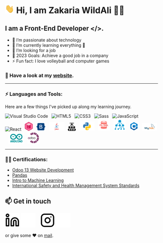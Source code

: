 
# <img src="https://raw.githubusercontent.com/ABSphreak/ABSphreak/master/gifs/Hi.gif" height="30px" width="30px"> Hi, I am Zakaria WildAli 👨‍💻

## I am a Front-End Developer </>.

- 👀 I’m passionate about technology
- 🌱 I’m currently learning everything 🤣
- 👯 I’m looking for a job
- 🥅 2023 Goals: Achieve a good job in a company
- ⚡ Fun fact: I love volleyball and computer games


### 🔭 Have a look at my [website](https://zakaria-ali.github.io/react-portfolio/).                                        


---


### ⚡ Languages and Tools:
Here are a few things I've picked up along my learning journey.

<img  alt="Visual Studio Code" width="26px" src="https://cdn.jsdelivr.net/gh/devicons/devicon/icons/vscode/vscode-original.svg" />&nbsp;&nbsp;
<img  alt="HTML5" width="26px" src="https://cdn.jsdelivr.net/gh/devicons/devicon/icons/html5/html5-original.svg" />&nbsp;&nbsp;
<img  alt="CSS3" width="26px" src="https://cdn.jsdelivr.net/gh/devicons/devicon/icons/css3/css3-original.svg" />&nbsp;&nbsp;
<img  alt="Sass"  width="30px" src="https://cdn.jsdelivr.net/gh/devicons/devicon/icons/sass/sass-original.svg" />&nbsp;&nbsp;
<img  alt="JavaScript" width="30px" src="https://cdn.jsdelivr.net/gh/devicons/devicon/icons/javascript/javascript-original.svg" />&nbsp;&nbsp;
<img  alt="React" width="26px" src="https://cdn.jsdelivr.net/gh/devicons/devicon/icons/react/react-original.svg" />&nbsp;&nbsp;
<img src="./unittesting.png" alt="unittesting" width="26px" />&nbsp;&nbsp;
<img src="./bootstrap.png" alt="bootstrap"  width="30px" />&nbsp;&nbsp;
<img src="./java.png" alt="java"  width="50px" />&nbsp;&nbsp;
<img src="./assembly.png" alt="assembly" width="26px" />&nbsp;&nbsp;
<img src="./python.png" alt="python"  width="50px" />&nbsp;&nbsp;
<img src="./pl-sql.png" alt="pl-sql"  width="40px" />&nbsp;&nbsp;
<img src="./datas.png" alt="data structure" height="40px" width="40px" />&nbsp;&nbsp;
<img src="./cpp.png" alt="cpp"  width="30px" />&nbsp;&nbsp;
<img src="./mysql.png" alt="mysql"  width="50px" />&nbsp;&nbsp;
<img src="./ard.png" alt="arduino" width="50px" />&nbsp;&nbsp;
<img src="./odoo.png" alt="mysql"  width="40px" />&nbsp;&nbsp;


---


### 👩‍💻 Certifications:
- [Odoo 13 Website Development](https://drive.google.com/file/d/1HBNfwT_OIYVhcgVqLTtD1VOwV4hdIx2V/view?usp=sharing)
- [Pandas](https://drive.google.com/file/d/1-wDC_3UVbkZDzu995fAN47ZxH8z5jlfx/view)
- [Intro to Machine Learning](https://drive.google.com/file/d/1Fllz6feABJBVKLNoybN-fb-q6KAQ3TNy/view)
- [International Safety and Health Management System Standards](https://drive.google.com/file/d/1YeCN0fIZlAVXiSTTOlAeMyTrE69J1fYh/view)
## 📫 Get in touch

[![website](./linkedin-light.svg)](https://www.linkedin.com/in/zakaria-wildali-b6798325a/#gh-light-mode-only)
[![website](./linkedin-dark.svg)](https://www.linkedin.com/in/zakaria-wildali-b6798325a/#gh-dark-mode-only)
&nbsp;&nbsp;
[![website](./instagram-light.svg)](https://www.instagram.com/zakaria_wildali/#gh-light-mode-only)
[![website](./instagram-dark.svg)](https://www.instagram.com/zakaria_wildali/#gh-dark-mode-only)

or give some ♥ on [mail](mailto:zakaria.wildali.7@gmail.com).

